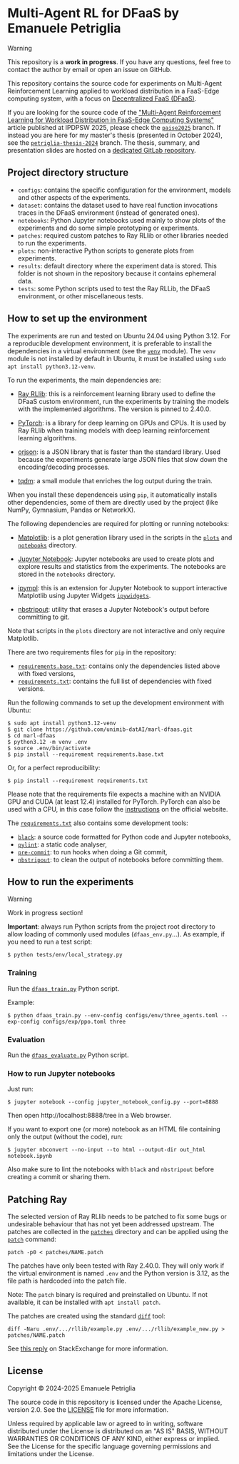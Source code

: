 # Multi-Agent RL for DFaaS by Emanuele Petriglia

> [!WARNING]
> This repository is a **work in progress**. If you have any questions, feel
> free to contact the author by email or open an issue on GitHub.

This repository contains the source code for experiments on Multi-Agent
Reinforcement Learning applied to workload distribution in a FaaS-Edge computing
system, with a focus on [Decentralized FaaS
(DFaaS)](https://github.com/unimib-datAI/dfaas).

If you are looking for the source code of the ["Multi-Agent Reinforcement
Learning for Workload Distribution in FaaS-Edge Computing
Systems"](https://ieeexplore.ieee.org/document/11106134) article published at
IPDPSW 2025, please check the
[`paise2025`](https://github.com/unimib-datAI/marl-dfaas/tree/paise2025) branch.
If instead you are here for my master's thesis (presented in October 2024), see
the
[`petriglia-thesis-2024`](https://github.com/unimib-datAI/marl-dfaas/tree/petriglia-thesis-2024)
branch. The thesis, summary, and presentation slides are hosted on a [dedicated
GitLab repository](https://gitlab.com/ema-pe/master-degree-thesis).

## Project directory structure

* `configs`: contains the specific configuration for the environment, models and
  other aspects of the experiments.
* `dataset`: contains the dataset used to have real function invocations traces
  in the DFaaS environment (instead of generated ones).
* `notebooks`: Python Jupyter notebooks used mainly to show plots of the
  experiments and do some simple prototyping or experiments.
* `patches`: required custom patches to Ray RLlib or other libraries needed to
  run the experiments.
* `plots`: non-interactive Python scripts to generate plots from experiments.
* `results`: default directory where the experiment data is stored. This folder
  is not shown in the repository because it contains ephemeral data.
* `tests`: some Python scripts used to test the Ray RLLib, the DFaaS
  environment, or other miscellaneous tests.

## How to set up the environment

The experiments are run and tested on Ubuntu 24.04 using Python 3.12. For a
reproducible development environment, it is preferable to install the
dependencies in a virtual environment (see the
[`venv`](https://docs.python.org/3.12/library/venv.html) module). The `venv`
module is not installed by default in Ubuntu, it must be installed using `sudo
apt install python3.12-venv`.

To run the experiments, the main dependencies are:

* [Ray RLlib](https://docs.ray.io/en/releases-2.40.0/rllib/):
  this is a reinforcement learning library used to define the DFaaS custom
  environment, run the experiments by training the models with the implemented
  algorithms. The version is pinned to 2.40.0.

* [PyTorch](https://pytorch.org/docs/2.5/): is a library for deep learning on
  GPUs and CPUs. It is used by Ray RLlib when training models with deep learning
  reinforcement learning algorithms.

* [orjson](https://pypi.org/project/orjson/): is a JSON library that is faster
  than the standard library. Used because the experiments generate large JSON
  files that slow down the encoding/decoding processes.

* [tqdm](https://pypi.org/project/tqdm/): a small module that enriches the log
  output during the train.

When you install these dependenceis using `pip`, it automatically installs other
dependencies, some of them are directly used by the project (like NumPy,
Gymnasium, Pandas or NetworkX).

The following dependencies are required for plotting or running notebooks:

* [Matplotlib](https://matplotlib.org/): is a plot generation library used in
  the scripts in the [`plots`](plots) and [`notebooks`](notebooks) directory.

* [Jupyter Notebook](https://jupyter-notebook.readthedocs.io/en/v7.3.2/):
  Jupyter notebooks are used to create plots and explore results and statistics
  from the experiments. The notebooks are stored in the `notebooks` directory. 

* [ipympl](https://matplotlib.org/ipympl/): this is an extension for Jupyter
  Notebook to support interactive Matplotlib using Jupyter Widgets
  [`ipywidgets`](https://ipywidgets.readthedocs.io/en/latest/index.html#).

* [nbstripout](https://pypi.org/project/nbstripout/): utility that erases a
  Jupyter Notebook's output before committing to git.

Note that scripts in the `plots` directory are not interactive and only require
Matplotlib.

There are two requirements files for `pip` in the repository:

* [`requirements.base.txt`](requirements.base.txt): contains only the
  dependencies listed above with fixed versions,
* [`requirements.txt`](requirements.txt): contains the full list of dependencies
  with fixed versions.

Run the following commands to set up the development environment with Ubuntu:

```console
$ sudo apt install python3.12-venv
$ git clone https://github.com/unimib-datAI/marl-dfaas.git
$ cd marl-dfaas
$ python3.12 -m venv .env
$ source .env/bin/activate
$ pip install --requirement requirements.base.txt
```

Or, for a perfect reproducibility:

    $ pip install --requirement requirements.txt

Please note that the requirements file expects a machine with an NVIDIA GPU and
CUDA (at least 12.4) installed for PyTorch. PyTorch can also be used with a CPU,
in this case follow the [instructions](https://pytorch.org/get-started/locally/)
on the official website.

The [`requirements.txt`](requirements.txt) also contains some development tools:

* [`black`](https://black.readthedocs.io): a source code formatted for Python
  code and Jupyter notebooks,
* [`pylint`](https://pylint.readthedocs.io/en/latest/index.html): a static code
  analyser,
* [`pre-commit`](https://pre-commit.com): to run hooks when doing a Git commit,
* [`nbstripout`](https://github.com/kynan/nbstripout): to clean the output of
  notebooks before committing them.

## How to run the experiments

> [!WARNING]
> Work in progress section!

**Important**: always run Python scripts from the project root directory to
allow loading of commonly used modules (`dfaas_env.py`...). As example, if you
need to run a test script:

    $ python tests/env/local_strategy.py

### Training

Run the [`dfaas_train.py`](dfaas_train.py) Python script.

Example:

```console
$ python dfaas_train.py --env-config configs/env/three_agents.toml --exp-config configs/exp/ppo.toml three
```

### Evaluation

Run the [`dfaas_evaluate.py`](dfaas_evaluate_ppo.py) Python script.

### How to run Jupyter notebooks

Just run:

```console
$ jupyter notebook --config jupyter_notebook_config.py --port=8888
```

Then open http://localhost:8888/tree in a Web browser.

If you want to export one (or more) notebook as an HTML file containing only the
output (without the code), run:

```console
$ jupyter nbconvert --no-input --to html --output-dir out_html notebook.ipynb
```

Also make sure to lint the notebooks with `black` and `nbstripout` before
creating a commit or sharing them.

## Patching Ray

The selected version of Ray RLlib needs to be patched to fix some bugs or
undesirable behaviour that has not yet been addressed upstream. The patches are
collected in the [`patches`](patches) directory and can be applied using the
[`patch`](https://www.man7.org/linux/man-pages/man1/patch.1.html) command:

    patch -p0 < patches/NAME.patch

The patches have only been tested with Ray 2.40.0. They will only work if the
virtual environment is named `.env` and the Python version is 3.12, as the file
path is hardcoded into the patch file.

Note: The `patch` binary is required and preinstalled on Ubuntu. If not
available, it can be installed with `apt install patch`.

The patches are created using the standard
[`diff`](https://www.man7.org/linux/man-pages/man1/diff.1.html) tool:

    diff -Naru .env/.../rllib/example.py .env/.../rllib/example_new.py > patches/NAME.patch

See [this reply](https://unix.stackexchange.com/a/162146) on StackExchange for
more information.

## License

Copyright © 2024-2025 Emanuele Petriglia

The source code in this repository is licensed under the Apache License,
version 2.0. See the [LICENSE](LICENSE) file for more information.

Unless required by applicable law or agreed to in writing, software distributed
under the License is distributed on an "AS IS" BASIS, WITHOUT WARRANTIES OR
CONDITIONS OF ANY KIND, either express or implied.  See the License for the
specific language governing permissions and limitations under the License.
